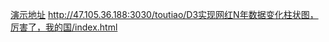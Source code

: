 [演示地址](http://47.105.36.188:3030/toutiao/D3实现网红N年数据变化柱状图，厉害了，我的国/index.html)
http://47.105.36.188:3030/toutiao/D3实现网红N年数据变化柱状图，厉害了，我的国/index.html